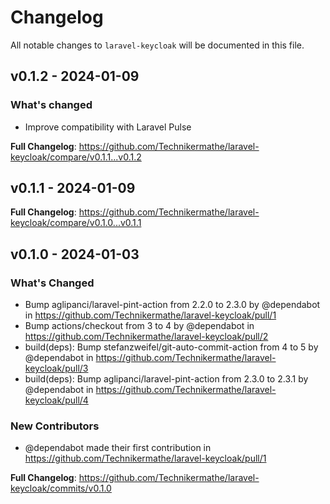 # Changelog

All notable changes to `laravel-keycloak` will be documented in this file.

## v0.1.2 - 2024-01-09

### What's changed

- Improve compatibility with Laravel Pulse

**Full Changelog**: https://github.com/Technikermathe/laravel-keycloak/compare/v0.1.1...v0.1.2

## v0.1.1 - 2024-01-09

**Full Changelog**: https://github.com/Technikermathe/laravel-keycloak/compare/v0.1.0...v0.1.1

## v0.1.0 - 2024-01-03

### What's Changed

* Bump aglipanci/laravel-pint-action from 2.2.0 to 2.3.0 by @dependabot in https://github.com/Technikermathe/laravel-keycloak/pull/1
* Bump actions/checkout from 3 to 4 by @dependabot in https://github.com/Technikermathe/laravel-keycloak/pull/2
* build(deps): Bump stefanzweifel/git-auto-commit-action from 4 to 5 by @dependabot in https://github.com/Technikermathe/laravel-keycloak/pull/3
* build(deps): Bump aglipanci/laravel-pint-action from 2.3.0 to 2.3.1 by @dependabot in https://github.com/Technikermathe/laravel-keycloak/pull/4

### New Contributors

* @dependabot made their first contribution in https://github.com/Technikermathe/laravel-keycloak/pull/1

**Full Changelog**: https://github.com/Technikermathe/laravel-keycloak/commits/v0.1.0
